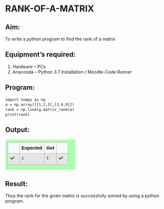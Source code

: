 # RANK-OF-A-MATRIX
## Aim:
To write a python program to find the rank of a matrix
## Equipment’s required:
1. 	Hardware – PCs
2. 	Anaconda – Python 3.7 Installation / Moodle-Code Runner
## Program:
```
import numpy as np
a = np.array([[1,2,3],[3,6,9]])
rank = np.linalg.matrix_rank(a)
print(rank)
```

## Output:
![output](./ty1.png)
## Result:
Thus the rank for the given matrix is successfully solved by  using a python program.

